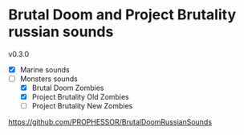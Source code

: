 # Brutal Doom and Project Brutality russian sounds

v0.3.0

- [x] Marine sounds
- [ ] Monsters sounds
  - [x] Brutal Doom Zombies
  - [x] Project Brutality Old Zombies
  - [ ] Project Brutality New Zombies

https://github.com/PROPHESSOR/BrutalDoomRussianSounds

